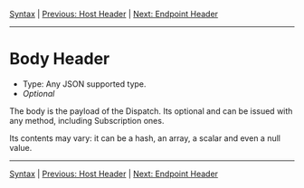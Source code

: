 [Syntax](index.md) | [Previous: Host Header](host.md) | [Next: Endpoint Header](endpoint.md)

---

Body Header
===========

- Type: Any JSON supported type.
- _Optional_

The body is the payload of the Dispatch. Its optional and can be issued with any method, including Subscription ones.

Its contents may vary: it can be a hash, an array, a scalar and even a null value. 

---

[Syntax](index.md) | [Previous: Host Header](host.md) | [Next: Endpoint Header](endpoint.md)
